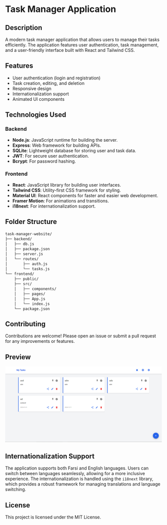 # Task Manager Application

## Description
A modern task manager application that allows users to manage their tasks efficiently. The application features user authentication, task management, and a user-friendly interface built with React and Tailwind CSS.

## Features
- User authentication (login and registration)
- Task creation, editing, and deletion
- Responsive design
- Internationalization support
- Animated UI components

## Technologies Used
### Backend
- **Node.js**: JavaScript runtime for building the server.
- **Express**: Web framework for building APIs.
- **SQLite**: Lightweight database for storing user and task data.
- **JWT**: For secure user authentication.
- **Bcrypt**: For password hashing.

### Frontend
- **React**: JavaScript library for building user interfaces.
- **Tailwind CSS**: Utility-first CSS framework for styling.
- **Material UI**: React components for faster and easier web development.
- **Framer Motion**: For animations and transitions.
- **i18next**: For internationalization support.

## Folder Structure
```
task-manager-website/
├── backend/
│   ├── db.js
│   ├── package.json
│   ├── server.js
│   └── routes/
│       ├── auth.js
│       └── tasks.js
└── frontend/
    ├── public/
    ├── src/
    │   ├── components/
    │   ├── pages/
    │   ├── App.js
    │   └── index.js
    └── package.json
```

## Contributing
Contributions are welcome! Please open an issue or submit a pull request for any improvements or features.

## Preview
![Application Preview](pre.png)

## Internationalization Support
The application supports both Farsi and English languages. Users can switch between languages seamlessly, allowing for a more inclusive experience. The internationalization is handled using the `i18next` library, which provides a robust framework for managing translations and language switching.

## License
This project is licensed under the MIT License.
